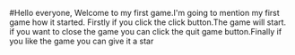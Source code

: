 #Hello everyone, Welcome to my first game.I'm going to mention my first game how it  started. Firstly if you click the click button.The game will start. if you want to close the game you can click  the quit game button.Finally if you like the game you can give it a star     

